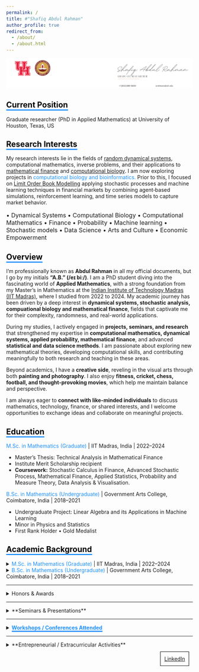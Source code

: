 ```yaml
---
permalink: /
title: #"Shafiq Abdul Rahman"
author_profile: true
redirect_from: 
  - /about/
  - /about.html
---
```

![Image Alt Text](/images/6.jpg)

<!-- Comment this line -->
## <span style="border-bottom: 3px solid #1E90FF; color: black;">Current Position</span>
Graduate researcher (PhD in Applied Mathematics) at University of Houston, Texas, US

          
## <span style="border-bottom: 3px solid #1E90FF; color: black;">Research Interests</span>

My research interests lie in the fields of [random dynamical systems](https://en.wikipedia.org/wiki/Random_dynamical_system), computational mathematics, inverse problems, and their applications to [mathematical finance](https://en.wikipedia.org/wiki/Mathematical_finance) and [computational biology](https://en.wikipedia.org/wiki/Computational_biology). I am now exploring projects in <span style="color: #1E90FF;">computational biology and bioinformatics.</span>  Prior to this, I focused on [Limit Order Book Modelling](https://www.5minutefinance.org/concepts/the-limit-order-book) applying stochastic processes and machine learning techniques in financial markets by combining agent‑based simulations, reinforcement learning, and time series models to capture market behavior.

<p style="font-size:16px;"> • Dynamical Systems • Computational Biology • Computational Mathematics •  Finance • Probability • Machine learning • Stochastic models •  Data Science  • Arts and Culture • Economic Empowerment</p>

## <span style="border-bottom: 3px solid #1E90FF; color: black;">Overview</span>
I’m professionally known as **Abdul Rahman** in all my official documents, but I go by my initials **“A.B.” (/eɪ biː/)**. I am a PhD student diving into the fascinating world of **Applied Mathematics**, with a strong foundation from my Master’s in Mathematics at the [Indian Institute of Technology Madras (IIT Madras)](https://en.wikipedia.org/wiki/IIT_Madras), where I studied from 2022 to 2024. My academic journey has been driven by a deep interest in **dynamical systems, stochastic analysis, compuational biology and mathematical finance**, fields that captivate me for their complexity, randomness, and real-world applications.  

During my studies, I actively engaged in **projects, seminars, and research** that strengthened my expertise in **computational mathematics, dynamical systems, applied probability, mathematical finance**, and advanced **statistical and data science methods**. I am passionate about exploring new mathematical theories, developing computational skills, and contributing meaningfully to both research and teaching in these areas.  

Beyond academics, I have a **creative side**, reveling in the visual arts through both **painting and photography**. I also enjoy **fitness, cricket, chess, football, and thought-provoking movies**, which help me maintain balance and perspective.  

I am always eager to **connect with like-minded individuals** to discuss mathematics, technology, finance, or shared interests, and I welcome opportunities to exchange ideas and collaborate on meaningful projects.


## <span style="border-bottom: 3px solid #1E90FF; color: black;">Education</span>

<span style="color: #1E90FF;">M.Sc. in Mathematics (Graduate)</span> | IIT Madras, India | 2022–2024  
- Master’s Thesis: Technical Analysis in Mathematical Finance  
- Institute Merit Scholarship recipient  
- **Coursework:** Stochastic Calculus in Finance, Advanced Stochastic Process, Mathematical Finance, Applied Statistics, Probability and Measure Theory, Data Analysis & Visualisation. 


<span style="color: #1E90FF;">B.Sc. in Mathematics (Undergraduate)</span> | Government Arts College, Coimbatore, India | 2018–2021  
- Undergraduate Project: Linear Algebra and its Applications in Machine Learning  <br>
- Minor in Physics and Statistics  
- First Rank Holder • Gold Medalist  


## <span style="border-bottom: 3px solid #1E90FF; color: black;">Academic Background</span>

<details>
  <summary><span style="color: #1E90FF;">M.Sc. in Mathematics (Graduate)</span> | IIT Madras, India | 2022–2024</summary>

- Master’s Thesis: Technical Analysis in Mathematical Finance  
- Institute Merit Scholarship recipient  
- **Coursework:** Stochastic Calculus in Finance, Advanced Stochastic Process, Mathematical Finance, Applied Statistics, Probability and Measure Theory, Data Analysis & Visualisation

</details>

<details>
  <summary><span style="color: #1E90FF;">B.Sc. in Mathematics (Undergraduate)</span> | Government Arts College, Coimbatore, India | 2018–2021</summary>

- Undergraduate Project: Linear Algebra and its Applications in Machine Learning  
- Minor in Physics and Statistics  
- First Rank Holder • Gold Medalist

</details>

---


<details>
  <summary>Honors & Awards</summary>

- 2025: Qualified CSIR NET, JRF — Eligible to be Assistant Professor in India  <br>
- 2024: Qualified National level Graduate Aptitude Test in Engineering (GATE)  
- 2022: All India Rank ‑ 196 in IIT‑JAM (among 12,716 Math aspirants)  
- 2021: Rank 1, Topper in Department of Mathematics, Government Arts College, Coimbatore  
- 2018: District Runner, Mathematics Model Exam, CSI College of Engineering, Nilgiris, India  
- 2018: Rank 1, Young Ramanujam of School Awardee, Dhanish Ahmed Institute of Engineering, Coimbatore  
- 2016: Topper, Nilgiri District Achiever, Tamil Nadu School Associations  
- 2016: Topper, Kaitlyn Jeyaraj & Bryan Wood Cash award for centum in Mathematics

</details>

---



<details>
  <summary>**Seminars & Presentations**</summary>

- June 2024: Contributory lectures on "Gaussian Functions, Errors and Stirling’s Approximations" — Summer Workshop on Pure Mathematics  
- April 2024: Presented "Ito's Rule" proof under Prof. Neelesh Upadhye, IIT Madras — Mathematical Finance  
- Feb 2024: Proof of "Approximation of class of functions by simple function using convolution and measure theory" under Prof. Barun Sarkar, IIT Madras — Advanced Stochastic Process  
- Feb 2024: Seminar on "Ito's Integration" for research scholars under Prof. Barun Sarkar, IIT Madras  
- May 2023: Seminar on "GCD over Euclidean Domains" — Mathematics Training and Talent Search Programme, IIT Madras  
- May 2022: Co-led discussion on "Significance of eigenvalues and eigenvectors" with Dr. Saranya, Government Arts College, Coimbatore

</details>

---


<details>
  <summary><span style="border-bottom: 3px solid #1E90FF; color: #1E90FF; font-weight: bold;">Workshops / Conferences Attended</span></summary>

- 2024: Mini Course on Markov Chains by Prof. Manjunath Krishnapur, IISc Bangalore  
- 2024: 5-day International FDP on Financial Mathematics, SPDE Theory, Mathematical Modeling, VIT AP University  
- 2024: International Conference on Stochastic Calculus & Applications to Finance, Kings College London & IIT Madras  
- 2024: Workshop on Valuation of Equity Options using Black-Scholes Model, IIQF  
- 2024: Python in Finance & Open Range Breakout Strategy Workshop, StockGro at IIT Madras  
- 2024: Statistical Modeling & Quant Challenge, Millennium Investment Management, IIT Madras  
- 2024: Advanced Training School on PDEs & MATLAB, K. J. Somaiya College, Mumbai  
- 2023: One-month Summer School integrating Linear Algebra, Probability, Markov Chains, Differential Equations — IIT Madras  
- 2023: MTTS Programme, Linear Algebra, Complex Analysis, Topology, Module & Ring Theory, IIT Madras  
- 2023: Mathematics In-house Symposium, IIT Madras  
- 2022: National Conference on Computational Mathematics, NIT Puducherry  
- 2022: Workshop on Nonlinear Phenomena in Mathematical Biology (Hybrid), IIITM Gwalior  
- 2021: NPTEL Modern Algebra Course, Madurai Kamaraj University  
- 2021: KLA Workshop on AI & HPC in Semiconductor Manufacturing, IIT Madras  
- 2020: Initiation into Linear Algebra, International Workshop, MAR Thoma College  
- 2020: Vedic Mathematics & Foundations, Government Arts College, Coimbatore

</details>

---

<details>
  <summary> **Entrepreneurial / Extracurricular Activities**</span>
</summary>

- **Organizer & Initiator:** Weekly Student Seminar Series, Mathematics Department, IIT Madras (Nov 2023 – May 2024)  
- **Student Chief Coordinator:** MTTS Programme, IIT Madras (May 2023) — Facilitated 150+ students  
- **Super Coordinator:** FORAYS 23, IIT Madras (Feb 2023) — Annual Math Fest  
- **Founder:** SMART CART OFFICIAL — Online art & craft studio (Jan 2019 – Present)  
  - Freelance services: Portraits, Doodles, Logo Designing, Calligraphy  
  - Won 2nd prize, Heritage Centre IIT Madras Doodle Competition  
- **Photographer:** EYES OF ABDUL — Photography & Videography Portfolio (Jul 2021 – Present)  
  - Tools: Adobe, Snapseed  
  - Galaxy Masterclass attendee, 2021 — Instructor: Mr. Auditya Venkatesh, Travel Photographer

</details>

<!-- ## Get in touch
- Email: [arahmans@uh.edu](arahmans@uh.edu)
- LinkedIn: [Abdul Rahman](https://www.linkedin.com/in/abdul-rahman-s/) -->

<!-- ## <span style="border-bottom: 3px solid #1E90FF; color: black;">Causes</span>
<p style="font-size:16px;"> Computational Mathematics• Dynamical Systems • Finance • Probability • Statistics • Machine learning • Stochastic models •  Data Science • Applied Mathematics  • Arts and Culture • Economic Empowerment</p> -->

<div style="border: 1px solid black; padding: 10px; margin: 10px; display: inline-block; float: right;">
  <a href="https://www.linkedin.com/in/abdul-rahman-s/">LinkedIn</a>
</div>



